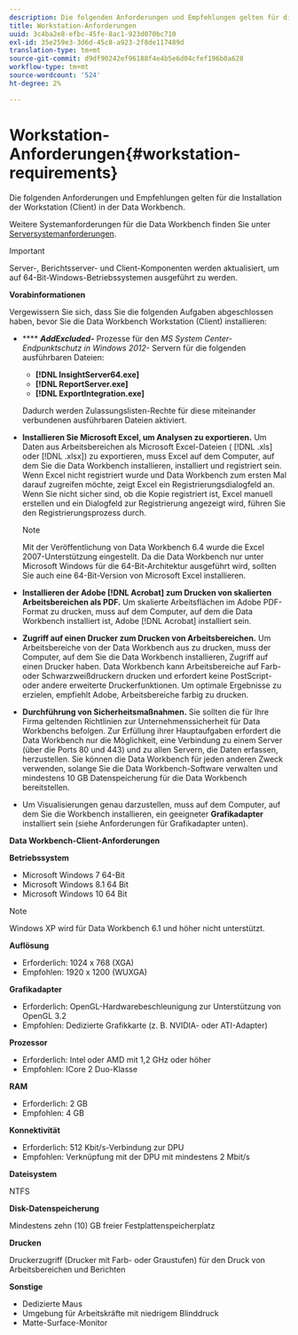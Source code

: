 ```yaml
---
description: Die folgenden Anforderungen und Empfehlungen gelten für die Installation der Workstation (Client) in der Data Workbench.
title: Workstation-Anforderungen
uuid: 3c4ba2e8-efbc-45fe-8ac1-923d070bc710
exl-id: 35e259e3-3d6d-45c8-a923-2f8de117489d
translation-type: tm+mt
source-git-commit: d9df90242ef96188f4e4b5e6d04cfef196b0a628
workflow-type: tm+mt
source-wordcount: '524'
ht-degree: 2%

---
```


# Workstation-Anforderungen{#workstation-requirements}

Die folgenden Anforderungen und Empfehlungen gelten für die Installation der Workstation (Client) in der Data Workbench.

Weitere Systemanforderungen für die Data Workbench finden Sie unter [Serversystemanforderungen](https://docs.adobe.com/help/en/data-workbench/using/server-admin-install/c-msr-server.html).

>[!IMPORTANT]
>
>Server-, Berichtsserver- und Client-Komponenten werden aktualisiert, um auf 64-Bit-Windows-Betriebssystemen ausgeführt zu werden.

**Vorabinformationen**

Vergewissern Sie sich, dass Sie die folgenden Aufgaben abgeschlossen haben, bevor Sie die Data Workbench Workstation (Client) installieren:

* **** ***AddExcluded-*** Prozesse für den  *MS System Center-Endpunktschutz in Windows 2012-* Servern für die folgenden ausführbaren Dateien:

   * **[!DNL InsightServer64.exe]**
   * **[!DNL ReportServer.exe]**
   * **[!DNL ExportIntegration.exe]**

   Dadurch werden Zulassungslisten-Rechte für diese miteinander verbundenen ausführbaren Dateien aktiviert.

* **Installieren Sie Microsoft Excel, um Analysen zu exportieren.** Um Daten aus Arbeitsbereichen als Microsoft Excel-Dateien (  [!DNL .xls] oder  [!DNL .xlsx]) zu exportieren, muss Excel auf dem Computer, auf dem Sie die Data Workbench installieren, installiert und registriert sein. Wenn Excel nicht registriert wurde und Data Workbench zum ersten Mal darauf zugreifen möchte, zeigt Excel ein Registrierungsdialogfeld an. Wenn Sie nicht sicher sind, ob die Kopie registriert ist, Excel manuell erstellen und ein Dialogfeld zur Registrierung angezeigt wird, führen Sie den Registrierungsprozess durch.

   >[!NOTE]
   >
   >Mit der Veröffentlichung von Data Workbench 6.4 wurde die Excel 2007-Unterstützung eingestellt. Da die Data Workbench nur unter Microsoft Windows für die 64-Bit-Architektur ausgeführt wird, sollten Sie auch eine 64-Bit-Version von Microsoft Excel installieren.

* **Installieren der Adobe  [!DNL Acrobat] zum Drucken von skalierten Arbeitsbereichen als PDF.** Um skalierte Arbeitsflächen im Adobe PDF-Format zu drucken, muss auf dem Computer, auf dem die Data Workbench installiert ist, Adobe  [!DNL Acrobat] installiert sein.

* **Zugriff auf einen Drucker zum Drucken von Arbeitsbereichen.** Um Arbeitsbereiche von der Data Workbench aus zu drucken, muss der Computer, auf dem Sie die Data Workbench installieren, Zugriff auf einen Drucker haben. Data Workbench kann Arbeitsbereiche auf Farb- oder Schwarzweißdruckern drucken und erfordert keine PostScript- oder andere erweiterte Druckerfunktionen. Um optimale Ergebnisse zu erzielen, empfiehlt Adobe, Arbeitsbereiche farbig zu drucken.
* **Durchführung von Sicherheitsmaßnahmen.** Sie sollten die für Ihre Firma geltenden Richtlinien zur Unternehmenssicherheit für Data Workbenchs befolgen. Zur Erfüllung ihrer Hauptaufgaben erfordert die Data Workbench nur die Möglichkeit, eine Verbindung zu einem Server (über die Ports 80 und 443) und zu allen Servern, die Daten erfassen, herzustellen. Sie können die Data Workbench für jeden anderen Zweck verwenden, solange Sie die Data Workbench-Software verwalten und mindestens 10 GB Datenspeicherung für die Data Workbench bereitstellen.
* Um Visualisierungen genau darzustellen, muss auf dem Computer, auf dem Sie die Workbench installieren, ein geeigneter **Grafikadapter** installiert sein (siehe Anforderungen für Grafikadapter unten).

**Data Workbench-Client-Anforderungen**

**Betriebssystem**

* Microsoft Windows 7 64-Bit
* Microsoft Windows 8.1 64 Bit
* Microsoft Windows 10 64 Bit

>[!NOTE]
>
>Windows XP wird für Data Workbench 6.1 und höher nicht unterstützt.

**Auflösung**

* Erforderlich: 1024 x 768 (XGA)
* Empfohlen: 1920 x 1200 (WUXGA)

**Grafikadapter**

* Erforderlich: OpenGL-Hardwarebeschleunigung zur Unterstützung von OpenGL 3.2
* Empfohlen: Dedizierte Grafikkarte (z. B. NVIDIA- oder ATI-Adapter)

**Prozessor**

* Erforderlich: Intel oder AMD mit 1,2 GHz oder höher
* Empfohlen: ICore 2 Duo-Klasse

**RAM**

* Erforderlich: 2 GB
* Empfohlen: 4 GB

**Konnektivität**

* Erforderlich: 512 Kbit/s-Verbindung zur DPU
* Empfohlen: Verknüpfung mit der DPU mit mindestens 2 Mbit/s

**Dateisystem**

NTFS

**Disk-Datenspeicherung**

Mindestens zehn (10) GB freier Festplattenspeicherplatz

**Drucken**

Druckerzugriff (Drucker mit Farb- oder Graustufen) für den Druck von Arbeitsbereichen und Berichten

**Sonstige**

* Dedizierte Maus
* Umgebung für Arbeitskräfte mit niedrigem Blinddruck
* Matte-Surface-Monitor
